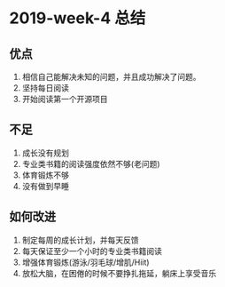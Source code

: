 # 2019-week-4 总结

## 优点

1. 相信自己能解决未知的问题，并且成功解决了问题。
2. 坚持每日阅读
3. 开始阅读第一个开源项目

## 不足

1. 成长没有规划
2. 专业类书籍的阅读强度依然不够(老问题)
3. 体育锻炼不够
4. 没有做到早睡

## 如何改进

1. 制定每周的成长计划，并每天反馈
2. 每天保证至少一个小时的专业类书籍阅读
3. 增强体育锻炼(游泳/羽毛球/增肌/Hiit)
4. 放松大脑，在困倦的时候不要挣扎拖延，躺床上享受音乐